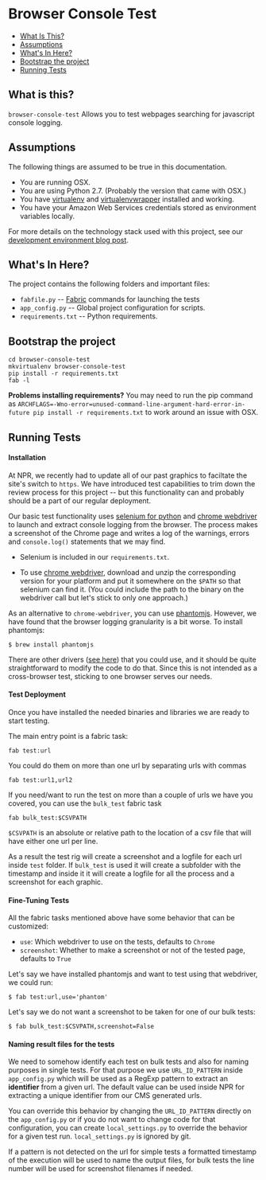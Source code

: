 Browser Console Test
====================

* [What Is This?](#what-is-this)
* [Assumptions](#assumptions)
* [What's In Here?](#whats-in-here)
* [Bootstrap the project](#bootstrap-the-project)
* [Running Tests](#running-tests)

What is this?
-------------

`browser-console-test` Allows you to test webpages searching for
javascript console logging.

Assumptions
-----------

The following things are assumed to be true in this documentation.

* You are running OSX.
* You are using Python 2.7. (Probably the version that came with OSX.)
* You have [virtualenv](https://pypi.python.org/pypi/virtualenv) and [virtualenvwrapper](https://pypi.python.org/pypi/virtualenvwrapper) installed and working.
* You have your Amazon Web Services credentials stored as environment variables locally.

For more details on the technology stack used with this project, see our [development environment blog post](http://blog.apps.npr.org/2013/06/06/how-to-setup-a-developers-environment.html).

What's In Here?
---------------

The project contains the following folders and important files:

* ``fabfile.py`` -- [Fabric](http://docs.fabfile.org/en/latest/) commands for launching the tests
* ``app_config.py`` -- Global project configuration for scripts.
* ``requirements.txt`` -- Python requirements.

Bootstrap the project
---------------------

```
cd browser-console-test
mkvirtualenv browser-console-test
pip install -r requirements.txt
fab -l
```

**Problems installing requirements?** You may need to run the pip command as ``ARCHFLAGS=-Wno-error=unused-command-line-argument-hard-error-in-future pip install -r requirements.txt`` to work around an issue with OSX.

Running Tests
-------------

#### Installation

At NPR, we recently had to update all of our past graphics to faciltate the site's switch to `https`. We have introduced test capabilities to trim down the review process for this project -- but this functionality can and probably should be a part of our regular deployment.

Our basic test functionality uses [selenium for python](http://selenium-python.readthedocs.io/) and [chrome webdriver](https://sites.google.com/a/chromium.org/chromedriver/downloads) to launch and extract console logging from the browser. The process makes a screenshot of the Chrome page and writes a log of the warnings, errors and ```console.log()``` statements that we may find.

* Selenium is included in our `requirements.txt`.

* To use [chrome webdriver](https://sites.google.com/a/chromium.org/chromedriver/downloads), download and unzip the corresponding version for your platform and put it somewhere on the `$PATH` so that selenium can find it. (You could include the path to the binary on the webdriver call but let's stick to only one approach.)

As an alternative to `chrome-webdriver`, you can use [phantomjs](http://phantomjs.org/). However, we have found that the browser logging granularity is a bit worse. To install phantomjs:

```
$ brew install phantomjs
```

There are other drivers ([see here](http://selenium-python.readthedocs.io/installation.html#drivers)) that you could use, and it should be quite straightforward to modify the code to do that. Since this is not intended as a cross-browser test, sticking to one browser serves our needs.

#### Test Deployment

Once you have installed the needed binaries and libraries we are ready to start testing.

The main entry point is a fabric task:

```
fab test:url
```

You could do them on more than one url by separating urls with commas

```
fab test:url1,url2
```

If you need/want to run the test on more than a couple of urls we have you covered, you can use the `bulk_test` fabric task

```
fab bulk_test:$CSVPATH
```

`$CSVPATH` is an absolute or relative path to the location of a csv file that will have either one url per line.

As a result the test rig will create a screenshot and a logfile for each url inside `test` folder. If `bulk_test` is used it will create a subfolder with the timestamp and inside it it will create a logfile for all the process and a screenshot for each graphic.

#### Fine-Tuning Tests

All the fabric tasks mentioned above have some behavior that can be customized:

* `use`: Which webdriver to use on the tests, defaults to `Chrome`
* `screenshot`: Whether to make a screenshot or not of the tested page, defaults to `True`

Let's say we have installed phantomjs and want to test using that webdriver, we could run:

```
$ fab test:url,use='phantom'
```

Let's say we do not want a screenshot to be taken for one of our bulk tests:

```
$ fab bulk_test:$CSVPATH,screenshot=False
```


#### Naming result files for the tests

We need to somehow identify each test on bulk tests and also for naming purposes in single tests. For that purpose we use `URL_ID_PATTERN` inside `app_config.py` which will be used as a RegExp pattern to extract an **identifier** from a given url. The default value can be used inside NPR for extracting a unique identifier from our CMS generated urls.

You can override this behavior by changing the `URL_ID_PATTERN` directly on the `app_config.py` or if you do not want to change code for that configuration, you can create `local_settings.py` to override the behavior for a given test run. `local_settings.py` is ignored by git.

If a pattern is not detected on the url for simple tests a formatted timestamp of the execution will be used to name the output files, for bulk tests the line number will be used for screenshot filenames if needed.
